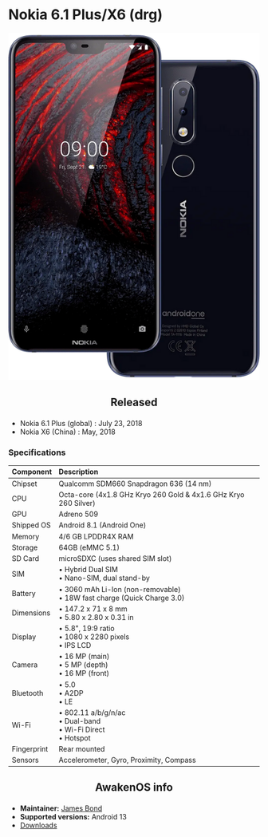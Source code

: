# Nokia 6.1 Plus/X6 (drg)

![drg](/images/drg.png)

## <p align="center"> Released </p>
- Nokia 6.1 Plus (global) : July 23, 2018
- Nokia X6 (China)        : May, 2018

### Specifications
**Component** |  **Description**							|
:-------------|:------------------------------------------------------------------------|
Chipset       | Qualcomm SDM660 Snapdragon 636 (14 nm)
CPU           | Octa-core (4x1.8 GHz Kryo 260 Gold & 4x1.6 GHz Kryo 260 Silver)
GPU           | Adreno 509
Shipped OS    | Android 8.1 (Android One)
Memory        | 4/6 GB LPDDR4X RAM
Storage       | 64GB (eMMC 5.1)
SD Card       | microSDXC (uses shared SIM slot)
SIM           | • Hybrid Dual SIM <br /> • Nano-SIM, dual stand-by
Battery       | • 3060 mAh Li-Ion (non-removable) <br /> • 18W fast charge (Quick Charge 3.0)
Dimensions    | • 147.2 x 71 x 8 mm <br /> • 5.80 x 2.80 x 0.31 in
Display       | • 5.8", 19:9 ratio <br /> • 1080 x 2280 pixels <br /> • IPS LCD
Camera        | • 16 MP (main) <br /> • 5 MP (depth) <br /> • 16 MP (front)
Bluetooth     | • 5.0 <br /> • A2DP <br /> • LE
Wi-Fi         | • 802.11 a/b/g/n/ac <br /> • Dual-band <br /> • Wi-Fi Direct <br /> • Hotspot
Fingerprint   | Rear mounted
Sensors       | Accelerometer, Gyro, Proximity, Compass

## <p align="center"> AwakenOS info </p>
* **Maintainer:**	  [James Bond](https://github.com/BladeRunner-A2C)
* **Supported versions:** Android 13
* [Downloads](https://sourceforge.net/projects/project-awaken/files/drg/)
